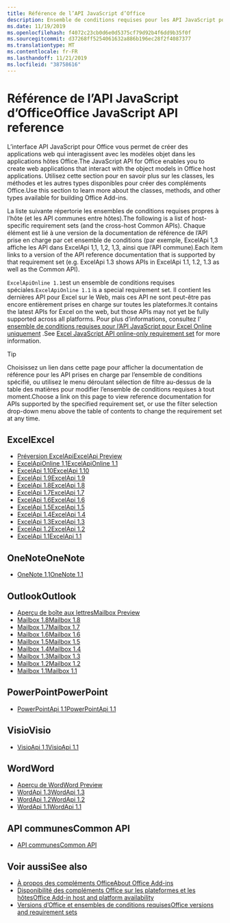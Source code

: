 ```yaml
---
title: Référence de l’API JavaScript d’Office
description: Ensemble de conditions requises pour les API JavaScript pour Office par hôte
ms.date: 11/19/2019
ms.openlocfilehash: f4072c23cb0d6e0d5375cf79d92b4f6dd9b35f0f
ms.sourcegitcommit: d37268ff5254061632a886b196ec28f2f4087377
ms.translationtype: MT
ms.contentlocale: fr-FR
ms.lasthandoff: 11/21/2019
ms.locfileid: "38758616"
---
```

# <a name="office-javascript-api-reference"></a><span data-ttu-id="9780e-103">Référence de l’API JavaScript d’Office</span><span class="sxs-lookup"><span data-stu-id="9780e-103">Office JavaScript API reference</span></span>

<span data-ttu-id="9780e-104">L’interface API JavaScript pour Office vous permet de créer des applications web qui interagissent avec les modèles objet dans les applications hôtes Office.</span><span class="sxs-lookup"><span data-stu-id="9780e-104">The JavaScript API for Office enables you to create web applications that interact with the object models in Office host applications.</span></span> <span data-ttu-id="9780e-105">Utilisez cette section pour en savoir plus sur les classes, les méthodes et les autres types disponibles pour créer des compléments Office.</span><span class="sxs-lookup"><span data-stu-id="9780e-105">Use this section to learn more about the classes, methods, and other types available for building Office Add-ins.</span></span>

<span data-ttu-id="9780e-106">La liste suivante répertorie les ensembles de conditions requises propres à l’hôte (et les API communes entre hôtes).</span><span class="sxs-lookup"><span data-stu-id="9780e-106">The following is a list of host-specific requirement sets (and the cross-host Common APIs).</span></span> <span data-ttu-id="9780e-107">Chaque élément est lié à une version de la documentation de référence de l’API prise en charge par cet ensemble de conditions (par exemple, ExcelApi 1,3 affiche les API dans ExcelApi 1,1, 1,2, 1,3, ainsi que l’API commune).</span><span class="sxs-lookup"><span data-stu-id="9780e-107">Each item links to a version of the API reference documentation that is supported by that requirement set (e.g. ExcelApi 1.3 shows APIs in ExcelApi 1.1, 1.2, 1.3 as well as the Common API).</span></span>

<span data-ttu-id="9780e-108">`ExcelApiOnline 1.1`est un ensemble de conditions requises spéciales.</span><span class="sxs-lookup"><span data-stu-id="9780e-108">`ExcelApiOnline 1.1` is a special requirement set.</span></span> <span data-ttu-id="9780e-109">Il contient les dernières API pour Excel sur le Web, mais ces API ne sont peut-être pas encore entièrement prises en charge sur toutes les plateformes.</span><span class="sxs-lookup"><span data-stu-id="9780e-109">It contains the latest APIs for Excel on the web, but those APIs may not yet be fully supported across all platforms.</span></span> <span data-ttu-id="9780e-110">Pour plus d’informations, consultez l' [ensemble de conditions requises pour l’API JavaScript pour Excel Online uniquement](/office/dev/add-ins/reference/requirement-sets/excel-api-online-requirement-set) .</span><span class="sxs-lookup"><span data-stu-id="9780e-110">See [Excel JavaScript API online-only requirement set](/office/dev/add-ins/reference/requirement-sets/excel-api-online-requirement-set) for more information.</span></span>

> [!TIP]
> <span data-ttu-id="9780e-111">Choisissez un lien dans cette page pour afficher la documentation de référence pour les API prises en charge par l’ensemble de conditions spécifié, ou utilisez le menu déroulant sélection de filtre au-dessus de la table des matières pour modifier l’ensemble de conditions requises à tout moment.</span><span class="sxs-lookup"><span data-stu-id="9780e-111">Choose a link on this page to view reference documentation for APIs supported by the specified requirement set, or use the filter selection drop-down menu above the table of contents to change the requirement set at any time.</span></span>

## <a name="excel"></a><span data-ttu-id="9780e-112">Excel</span><span class="sxs-lookup"><span data-stu-id="9780e-112">Excel</span></span>

- [<span data-ttu-id="9780e-113">Préversion ExcelApi</span><span class="sxs-lookup"><span data-stu-id="9780e-113">ExcelApi Preview</span></span>](/javascript/api/excel?view=excel-js-preview)
- [<span data-ttu-id="9780e-114">ExcelApiOnline 1,1</span><span class="sxs-lookup"><span data-stu-id="9780e-114">ExcelApiOnline 1.1</span></span>](/javascript/api/excel?view=excel-js-online)
- [<span data-ttu-id="9780e-115">ExcelApi 1.10</span><span class="sxs-lookup"><span data-stu-id="9780e-115">ExcelApi 1.10</span></span>](/javascript/api/excel?view=excel-js-1.10)
- [<span data-ttu-id="9780e-116">ExcelApi 1.9</span><span class="sxs-lookup"><span data-stu-id="9780e-116">ExcelApi 1.9</span></span>](/javascript/api/excel?view=excel-js-1.9)
- [<span data-ttu-id="9780e-117">ExcelApi 1.8</span><span class="sxs-lookup"><span data-stu-id="9780e-117">ExcelApi 1.8</span></span>](/javascript/api/excel?view=excel-js-1.8)
- [<span data-ttu-id="9780e-118">ExcelApi 1.7</span><span class="sxs-lookup"><span data-stu-id="9780e-118">ExcelApi 1.7</span></span>](/javascript/api/excel?view=excel-js-1.7)
- [<span data-ttu-id="9780e-119">ExcelApi 1.6</span><span class="sxs-lookup"><span data-stu-id="9780e-119">ExcelApi 1.6</span></span>](/javascript/api/excel?view=excel-js-1.6)
- [<span data-ttu-id="9780e-120">ExcelApi 1.5</span><span class="sxs-lookup"><span data-stu-id="9780e-120">ExcelApi 1.5</span></span>](/javascript/api/excel?view=excel-js-1.5)
- [<span data-ttu-id="9780e-121">ExcelApi 1.4</span><span class="sxs-lookup"><span data-stu-id="9780e-121">ExcelApi 1.4</span></span>](/javascript/api/excel?view=excel-js-1.4)
- [<span data-ttu-id="9780e-122">ExcelApi 1.3</span><span class="sxs-lookup"><span data-stu-id="9780e-122">ExcelApi 1.3</span></span>](/javascript/api/excel?view=excel-js-1.3)
- [<span data-ttu-id="9780e-123">ExcelApi 1.2</span><span class="sxs-lookup"><span data-stu-id="9780e-123">ExcelApi 1.2</span></span>](/javascript/api/excel?view=excel-js-1.2)
- [<span data-ttu-id="9780e-124">ExcelApi 1.1</span><span class="sxs-lookup"><span data-stu-id="9780e-124">ExcelApi 1.1</span></span>](/javascript/api/excel?view=excel-js-1.1)

## <a name="onenote"></a><span data-ttu-id="9780e-125">OneNote</span><span class="sxs-lookup"><span data-stu-id="9780e-125">OneNote</span></span>

- [<span data-ttu-id="9780e-126">OneNote 1,1</span><span class="sxs-lookup"><span data-stu-id="9780e-126">OneNote 1.1</span></span>](/javascript/api/onenote?view=onenote-js-1.1)

## <a name="outlook"></a><span data-ttu-id="9780e-127">Outlook</span><span class="sxs-lookup"><span data-stu-id="9780e-127">Outlook</span></span>

- [<span data-ttu-id="9780e-128">Aperçu de boîte aux lettres</span><span class="sxs-lookup"><span data-stu-id="9780e-128">Mailbox Preview</span></span>](/javascript/api/outlook?view=outlook-js-preview)
- [<span data-ttu-id="9780e-129">Mailbox 1.8</span><span class="sxs-lookup"><span data-stu-id="9780e-129">Mailbox 1.8</span></span>](/javascript/api/outlook?view=outlook-js-1.8)
- [<span data-ttu-id="9780e-130">Mailbox 1.7</span><span class="sxs-lookup"><span data-stu-id="9780e-130">Mailbox 1.7</span></span>](/javascript/api/outlook?view=outlook-js-1.7)
- [<span data-ttu-id="9780e-131">Mailbox 1.6</span><span class="sxs-lookup"><span data-stu-id="9780e-131">Mailbox 1.6</span></span>](/javascript/api/outlook?view=outlook-js-1.6)
- [<span data-ttu-id="9780e-132">Mailbox 1.5</span><span class="sxs-lookup"><span data-stu-id="9780e-132">Mailbox 1.5</span></span>](/javascript/api/outlook?view=outlook-js-1.5)
- [<span data-ttu-id="9780e-133">Mailbox 1.4</span><span class="sxs-lookup"><span data-stu-id="9780e-133">Mailbox 1.4</span></span>](/javascript/api/outlook?view=outlook-js-1.4)
- [<span data-ttu-id="9780e-134">Mailbox 1.3</span><span class="sxs-lookup"><span data-stu-id="9780e-134">Mailbox 1.3</span></span>](/javascript/api/outlook?view=outlook-js-1.3)
- [<span data-ttu-id="9780e-135">Mailbox 1.2</span><span class="sxs-lookup"><span data-stu-id="9780e-135">Mailbox 1.2</span></span>](/javascript/api/outlook?view=outlook-js-1.2)
- [<span data-ttu-id="9780e-136">Mailbox 1.1</span><span class="sxs-lookup"><span data-stu-id="9780e-136">Mailbox 1.1</span></span>](/javascript/api/outlook?view=outlook-js-1.1)

## <a name="powerpoint"></a><span data-ttu-id="9780e-137">PowerPoint</span><span class="sxs-lookup"><span data-stu-id="9780e-137">PowerPoint</span></span>

- [<span data-ttu-id="9780e-138">PowerPointApi 1.1</span><span class="sxs-lookup"><span data-stu-id="9780e-138">PowerPointApi 1.1</span></span>](/javascript/api/powerpoint?view=powerpoint-js-1.1)

## <a name="visio"></a><span data-ttu-id="9780e-139">Visio</span><span class="sxs-lookup"><span data-stu-id="9780e-139">Visio</span></span>

- [<span data-ttu-id="9780e-140">VisioApi 1,1</span><span class="sxs-lookup"><span data-stu-id="9780e-140">VisioApi 1.1</span></span>](/javascript/api/visio?view=visio-js-1.1)

## <a name="word"></a><span data-ttu-id="9780e-141">Word</span><span class="sxs-lookup"><span data-stu-id="9780e-141">Word</span></span>

- [<span data-ttu-id="9780e-142">Aperçu de Word</span><span class="sxs-lookup"><span data-stu-id="9780e-142">Word Preview</span></span>](/javascript/api/word?view=word-js-preview)
- [<span data-ttu-id="9780e-143">WordApi 1.3</span><span class="sxs-lookup"><span data-stu-id="9780e-143">WordApi 1.3</span></span>](/javascript/api/word?view=word-js-1.3)
- [<span data-ttu-id="9780e-144">WordApi 1.2</span><span class="sxs-lookup"><span data-stu-id="9780e-144">WordApi 1.2</span></span>](/javascript/api/word?view=word-js-1.2)
- [<span data-ttu-id="9780e-145">WordApi 1.1</span><span class="sxs-lookup"><span data-stu-id="9780e-145">WordApi 1.1</span></span>](/javascript/api/word?view=word-js-1.1)

## <a name="common-api"></a><span data-ttu-id="9780e-146">API communes</span><span class="sxs-lookup"><span data-stu-id="9780e-146">Common API</span></span>

- [<span data-ttu-id="9780e-147">API communes</span><span class="sxs-lookup"><span data-stu-id="9780e-147">Common API</span></span>](/javascript/api/office?view=common-js)

## <a name="see-also"></a><span data-ttu-id="9780e-148">Voir aussi</span><span class="sxs-lookup"><span data-stu-id="9780e-148">See also</span></span>

- [<span data-ttu-id="9780e-149">À propos des compléments Office</span><span class="sxs-lookup"><span data-stu-id="9780e-149">About Office Add-ins</span></span>](/office/dev/add-ins/overview)
- [<span data-ttu-id="9780e-150">Disponibilité des compléments Office sur les plateformes et les hôtes</span><span class="sxs-lookup"><span data-stu-id="9780e-150">Office Add-in host and platform availability</span></span>](/office/dev/add-ins/overview/office-add-in-availability)
- [<span data-ttu-id="9780e-151">Versions d’Office et ensembles de conditions requises</span><span class="sxs-lookup"><span data-stu-id="9780e-151">Office versions and requirement sets</span></span>](/office/dev/add-ins/develop/office-versions-and-requirement-sets)

